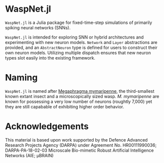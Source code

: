 # WaspNet.jl
`WaspNet.jl` is a Julia package for fixed-time-step simulations of primarily spiking neural networks (SNNs). 

`WaspNet.jl` is intended for exploring SNN or hybrid architectures and experimenting with new neuron models. `Network` and `Layer` abstractions are provided, and an `AbstractNeuron` type is defined for users to construct their own neuron models. Utilizing multiple dispatch ensures that new neuron types slot easily into the existing framework.

# Naming

`WaspNet.jl` is named after [Megaphragma mymaripenne](https://en.wikipedia.org/wiki/Megaphragma_mymaripenne), the third-smallest known extant insect and a microscopically sized wasp. *M. mymaripenne* are known for possessing a very low number of neurons (roughtly 7,000) yet they are still capabable of exhibiting higher order behavior.

# Acknowledgements

This material is based upon work supported by the Defence Advanced Research Projects Agency (DARPA) under Agreement No. HR00111990036; DARPA-PA-18-02-03 Microscale Bio-mimetic Robust Artificial Intelligence Networks (AIE; μBRAIN)